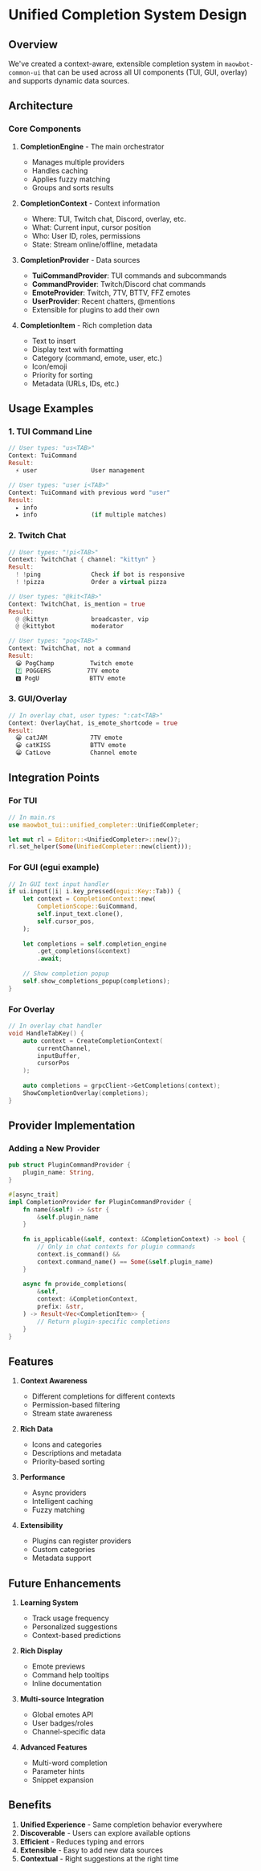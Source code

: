 # Unified Completion System Design

## Overview
We've created a context-aware, extensible completion system in `maowbot-common-ui` that can be used across all UI components (TUI, GUI, overlay) and supports dynamic data sources.

## Architecture

### Core Components

1. **CompletionEngine** - The main orchestrator
   - Manages multiple providers
   - Handles caching
   - Applies fuzzy matching
   - Groups and sorts results

2. **CompletionContext** - Context information
   - Where: TUI, Twitch chat, Discord, overlay, etc.
   - What: Current input, cursor position
   - Who: User ID, roles, permissions
   - State: Stream online/offline, metadata

3. **CompletionProvider** - Data sources
   - **TuiCommandProvider**: TUI commands and subcommands
   - **CommandProvider**: Twitch/Discord chat commands
   - **EmoteProvider**: Twitch, 7TV, BTTV, FFZ emotes
   - **UserProvider**: Recent chatters, @mentions
   - Extensible for plugins to add their own

4. **CompletionItem** - Rich completion data
   - Text to insert
   - Display text with formatting
   - Category (command, emote, user, etc.)
   - Icon/emoji
   - Priority for sorting
   - Metadata (URLs, IDs, etc.)

## Usage Examples

### 1. TUI Command Line
```rust
// User types: "us<TAB>"
Context: TuiCommand
Result: 
  ⚡ user               User management

// User types: "user i<TAB>"
Context: TuiCommand with previous word "user"
Result:
  ▸ info
  ▸ info               (if multiple matches)
```

### 2. Twitch Chat
```rust
// User types: "!pi<TAB>"
Context: TwitchChat { channel: "kittyn" }
Result:
  ! !ping              Check if bot is responsive
  ! !pizza             Order a virtual pizza

// User types: "@kit<TAB>"
Context: TwitchChat, is_mention = true
Result:
  @ @kittyn            broadcaster, vip
  @ @kittybot          moderator

// User types: "pog<TAB>"
Context: TwitchChat, not a command
Result:
  😀 PogChamp          Twitch emote
  7️⃣ POGGERS          7TV emote
  🅱️ PogU              BTTV emote
```

### 3. GUI/Overlay
```rust
// In overlay chat, user types: ":cat<TAB>"
Context: OverlayChat, is_emote_shortcode = true
Result:
  😀 catJAM            7TV emote
  😀 catKISS           BTTV emote
  😀 CatLove           Channel emote
```

## Integration Points

### For TUI
```rust
// In main.rs
use maowbot_tui::unified_completer::UnifiedCompleter;

let mut rl = Editor::<UnifiedCompleter>::new()?;
rl.set_helper(Some(UnifiedCompleter::new(client)));
```

### For GUI (egui example)
```rust
// In GUI text input handler
if ui.input(|i| i.key_pressed(egui::Key::Tab)) {
    let context = CompletionContext::new(
        CompletionScope::GuiCommand,
        self.input_text.clone(),
        self.cursor_pos,
    );
    
    let completions = self.completion_engine
        .get_completions(&context)
        .await;
    
    // Show completion popup
    self.show_completions_popup(completions);
}
```

### For Overlay
```cpp
// In overlay chat handler
void HandleTabKey() {
    auto context = CreateCompletionContext(
        currentChannel,
        inputBuffer,
        cursorPos
    );
    
    auto completions = grpcClient->GetCompletions(context);
    ShowCompletionOverlay(completions);
}
```

## Provider Implementation

### Adding a New Provider
```rust
pub struct PluginCommandProvider {
    plugin_name: String,
}

#[async_trait]
impl CompletionProvider for PluginCommandProvider {
    fn name(&self) -> &str {
        &self.plugin_name
    }
    
    fn is_applicable(&self, context: &CompletionContext) -> bool {
        // Only in chat contexts for plugin commands
        context.is_command() && 
        context.command_name() == Some(&self.plugin_name)
    }
    
    async fn provide_completions(
        &self,
        context: &CompletionContext,
        prefix: &str,
    ) -> Result<Vec<CompletionItem>> {
        // Return plugin-specific completions
    }
}
```

## Features

1. **Context Awareness**
   - Different completions for different contexts
   - Permission-based filtering
   - Stream state awareness

2. **Rich Data**
   - Icons and categories
   - Descriptions and metadata
   - Priority-based sorting

3. **Performance**
   - Async providers
   - Intelligent caching
   - Fuzzy matching

4. **Extensibility**
   - Plugins can register providers
   - Custom categories
   - Metadata support

## Future Enhancements

1. **Learning System**
   - Track usage frequency
   - Personalized suggestions
   - Context-based predictions

2. **Rich Display**
   - Emote previews
   - Command help tooltips
   - Inline documentation

3. **Multi-source Integration**
   - Global emotes API
   - User badges/roles
   - Channel-specific data

4. **Advanced Features**
   - Multi-word completion
   - Parameter hints
   - Snippet expansion

## Benefits

1. **Unified Experience** - Same completion behavior everywhere
2. **Discoverable** - Users can explore available options
3. **Efficient** - Reduces typing and errors
4. **Extensible** - Easy to add new data sources
5. **Contextual** - Right suggestions at the right time